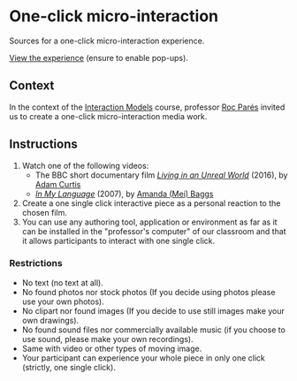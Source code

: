 # One-click micro-interaction

Sources for a one-click micro-interaction experience.

[View the experience](https://projects.jansensan.net/one-click-micro-interaction/) (ensure to enable pop-ups).


## Context

In the context of the [Interaction Models](https://academia.jansensan.net/category/30847/) course, professor [Roc Parés](https://www.dtic.upf.edu/~rpares/principal_EN.html) invited us to create a one-click micro-interaction media work.

## Instructions

1. Watch one of the following videos:
	- The BBC short documentary film [_Living in an Unreal World_](https://youtu.be/PtjfoEvsR9w) (2016), by [Adam Curtis](https://en.wikipedia.org/wiki/Adam_Curtis)
	- [_In My Language_](https://www.youtube.com/watch?v=JnylM1hI2jc) (2007), by [Amanda (Mei) Baggs](https://ballastexistenz.wordpress.com/about-2/)
2. Create a one single click interactive piece as a personal reaction to the chosen film.
3. You can use any authoring tool, application or environment as far as it can be installed in the "professor's computer" of our classroom and that it allows participants to interact with one single click.

### Restrictions

- No text (no text at all).
- No found photos nor stock photos (If you decide using photos please use your own photos).
- No clipart nor found images (If you decide to use still images make your own drawings).
- No found sound files nor commercially available music (if you choose to use sound, please make your own recordings).
- Same with video or other types of moving image.
- Your participant can experience your whole piece in only one click (strictly, one single click).
